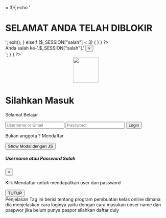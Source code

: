 <?php
session_start();
if(isset($_SESSION["salah"])){
    if($_SESSION["salah"] >= 3){
        echo '<h1>SELAMAT ANDA TELAH DIBLOKIR</h1>';
        exit();
    } elseif ($_SESSION["salah"] < 3) {
        
    }
}
?>
<!DOCTYPE html>
<html>
<head>
  <title>Topic 4</title>
  <link rel="stylesheet" type="text/css" href="assets/css/bootstrap.css">
  <link rel="stylesheet" type="text/css" href="assets/css/bootstrap2.css">
  <link rel="icon" href="assets/img/icon.png">
  <script>
    function alertsalahlogin() {
      // body...
    }
    window.setTimeout(function () {
      $(".alert").fadeTo(400,0).slideUp(400,function () {
        $(this).remove();
      });
    }, 4000);
    function showModalku() {
      $(document).ready(function () {
        $('#ModalKu').modal('show')
      });
    }
  </script>
  <style type="text/css">
    body{
      background-image: url(https://i.imgur.com/rG2uegc.jpg);
    }
  </style>
</head>
<body>
  <form method="POST" action="login.php">
    <div class="vid-container">
    <div class="inner-container">
      <div>
        <?php
        if (isset($_SESSION["salah"])) {
          if ($_SESSION["salah"] < 3 ) {
            echo '<div align="center" class="alert alert-primary alert-dismissible fade show" role="alert">
            Anda salah ke-'.$_SESSION["salah"].'
            <button type="button" class="close" data-dismiss="alert" arial-label="close">
            <span aria-hidden="true">&times;</span>
            </button>
            </div>';
          }
        }
        ?>
      </div><!--
      <div align="center" class="alert alert-primary alert-dismissible fade show" role="alert">
        ~ Selamat Datang ~
      </div>-->
      <div class="box">
        <center><img src="assets/img/icon.png" width="80" height="80"></center>
        <h1>Silahkan Masuk</h1>
        <p>Selamat Belajar</p>
        <input type="text" name="usr" id="usr" class="form-control" value placeholder="Username or Email">
        <input type="password" name="pass" id="pass" class="form-control" value placeholder="Password">
        <button name="login" class="btn btn-primary btn-block" type="submit">Login</button>
        <p>Bukan anggota ? <span>Mendaftar</span></p>
        <!--<button class="btn btn-primary btn-block" type="button" data-toggle="modal" data-target="#ModalKu">
          Show Modal Madul
        </button>-->
        <button onclick="showModalku();" class="btn btn-primary btn-block" type="button" data-toggle="modal">
          Show Modal dengan JS
        </button>
      </div>
    </div>
  </div>
  </form>
  <div class="modal fade" id="ModalKu" tabindex="-1" role="dialog" aria-labelledby="DialogModalLabel" aria-hidden="true">
    <div class="modal-dialog" role="document">
      <div class="modal-content">
        <div class="modal-header">
          <h5 class="modal-title" id="ModalLabel01">
            Username atau Password Salah
          </h5>
          <button class="close" type="button" data-dismiss="modal" arial-label="close">
            <span aria-hidden="true">&times;</span>
          </button>
        </div>
        <div class="modal-body">
          <p>
            Klik Mendaftar untuk mendapatkan user dan password
          </p>
        </div>
        <div class="modal-footer">
          <button class="btn btn-secondary" type="button" data-dismiss="modal">
            TUTUP
          </button>
        </div>
      </div>
    </div>
  </div>
  <script src="assets/js/jquery.min.js"></script>
  <script src="assets/js/popper.min.js"></script>
  <script src="assets/js/bootstrap.min.js"></script>
</body>
</html>
Penjelasan
Tag ini berisi tentang program pembuatan kelas online dimana dia menjelaskan cara loginya yaitu dengan cara masukan unser name dan paspwor jika belum punya paspor silahkan daftar duly
